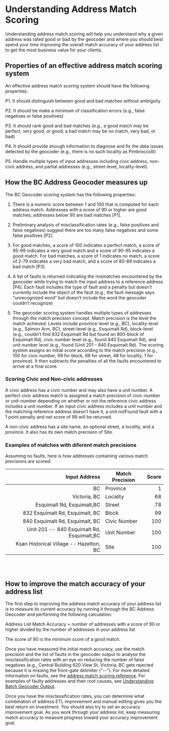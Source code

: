 # Understanding Address Match Scoring

Understanding address match scoring will help you understand why a given address was rated good or bad by the geocoder and where you should best spend your time improving the overall match accuracy of your address list to get the most business value for your clients.
 
## Properties of an effective address match scoring system

An effective address match scoring system should have the following properties:

P1. It should distinguish between good and bad matches without ambiguity

P2. It should be make a minimum of classification errors (e.g., false negatives or false positives)

P3. It should rank good and bad matches (e.g., a good match may be perfect, very good, or good; a bad match may be no match, very bad, or bad)

P4. It should provide enough information  to diagnose and fix the data issues detected by the geocoder (e.g., there is no such locality as Pimbroccolli)

P5. Handle multiple types of input addresses including civic address, non-civic address, and partial addresses (e.g., street-level, locality-level).

## How the BC Address Geocoder measures up

The BC Geocoder scoring system has the following properties:

1.	There is a numeric score between 1 and 100 that is computed for each address match. Addresses with a score of 90 or higher are good matches; addresses below 90 are bad matches [P1].

2.	Preliminary analysis of misclassification rates (e.g., false positives and false negatives) suggest there are too many false negatives and some false positives [P2]. 

3.	For good matches, a score of 100 indicates a perfect match, a score of 95-99 indicates a very good match and a score of 90-95 indicates a good match. For bad matches, a score of 1 indicates no match, a score of 2-79 indicates a very bad match, and a score of 80-89 indicates a bad match [P3].

4.	A list of faults is returned indicating the mismatches encountered by the geocoder while trying to match the input address to a reference address [P4]. Each fault includes the type of fault and a penalty but doesn’t currently include the object of the fault (e.g., the fault message says “unrecognized word” but doesn’t include the word the geocoder couldn’t recognize)

5.	The geocoder scoring system handles multiple types of addresses through the match precision concept. Match precision is the level the match achieved. Levels include province-level (e.g., BC), locality-level (e.g., Salmon Arm, BC),  street-level (e.g., Esquimalt Rd),  block-level (e.g., couldn’t find 832 Esquimalt Rd but found an 800-block of Esquimalt Rd),  civic number level (e.g., found 840 Esquimalt Rd), and unit number level (e.g., found (Unit 201 – 840 Esquimalt Rd). The scoring system assigns an initial score according to the match precision (e.g., 100 for civic number, 99 for block, 68 for street, 48 for locality, 1 for province). It then subtracts the penalties of all the faults encountered to arrive at a final score.

### Scoring Civic and Non-civic addresses

A civic address has a civic number and may also have a unit number. A perfect civic address match is assigned a match precision of civic-number or unit-number depending on whether or not the reference civic address includes a unit number. If an input civic address includes a unit number and the matching reference address doesn’t have it, a unit.notFound fault with a 1 point penalty and net score of 99 will be returned.

A non-civic address has a site name, an optional street, a locality, and a province. It also has its own match precision of Site.


### Examples of matches with diferent match precisions

Assuming no faults, here is how addresses containing various match precisions are scored:

Input Address|Match Precision|Score
--------:|-------|------:
BC|Province|1
Victoria, BC|Locality|68
Esquimalt Rd, Esquimalt,BC|Street|78
832 Esquimalt Rd, Esquimalt, BC|Block|99
840 Esquimalt Rd, Esquimalt, BC|Civic Number|100
Unit 201 -- 840 Esquimalt Rd, Esquimalt,BC|Unit Number|100
Ksan Historical Village -- Hazelton, BC|Site|100

<br><br>
              
## How to improve the match accuracy of your address list

The first step to improving the address match accuracy of your address list is to measure its current accuracy by running it through the BC Address Geocoder and performing the following calculation:

Address List Match Accuracy = number of addresses with a score of 90 or higher divided by the number of addresses in your address list

The score of 90 is the minimum score of a good match.

Once you have measured the initial match accuracy, use the match precision and the list of faults in the geocoder output to analyse the misclassification rates with an eye on reducing the number of false negatives (e.g., Central Building 620 View St, Victoria, BC gets rejected because it is missing the front-gate delimiter ("--"). For more detailed information on faults, see the [address match scoring reference](https://github.com/bcgov/ols-geocoder/blob/gh-pages/faults.md). For examples of faulty addresses and their root causes, see [Understanding Batch Geocoder Output](https://www2.gov.bc.ca/assets/gov/data/geographic/location-services/geocoder/understanding_geocoder_results.pdf). 

Once you have the misclassification rates, you can determine what combination of address ETL improvement and manual editing gives you the best return on investment. You should also try to set an accuracy improvement goal. As you work through your address list, keep measuring match accuracy to measure progress toward your accuracy improvement goal.
